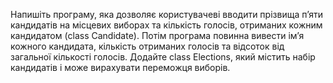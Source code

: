 Напишіть програму, яка дозволяє користувачеві вводити прізвища п’яти кандидатів на місцевих виборах та кількість голосів, отриманих кожним кандидатом (class Candidate). 
Потім програма повинна вивести ім’я кожного кандидата, кількість отриманих голосів та відсоток від загальної кількості голосів. 
Додайте class Elections, який містить набір кандидатів і може вирахувати переможця виборів.
